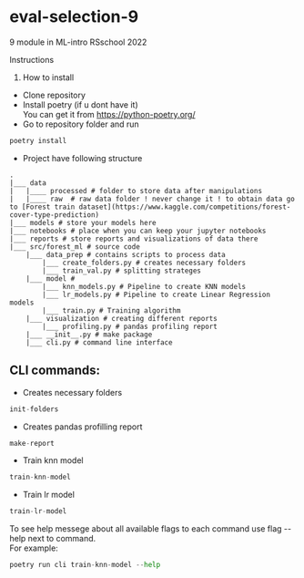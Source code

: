 # eval-selection-9
9 module in ML-intro RSschool 2022


Instructions  
1. How to install  
 - Clone repository  
 - Install poetry (if u dont have it)  
    You can get it from https://python-poetry.org/
 - Go to repository folder and run
```python
poetry install
```
 - Project have following structure
```
.
|___ data
|   |____ processed # folder to store data after manipulations
|   |____ raw  # raw data folder ! never change it ! to obtain data go to [Forest train dataset](https://www.kaggle.com/competitions/forest-cover-type-prediction)
|___ models # store your models here
|___ notebooks # place when you can keep your jupyter notebooks
|___ reports # store reports and visualizations of data there
|___ src/forest_ml # source code
    |___ data_prep # contains scripts to process data
        |___ create_folders.py # creates necessary folders
        |___ train_val.py # splitting strateges
    |___ model # 
        |___ knn_models.py # Pipeline to create KNN models
        |___ lr_models.py # Pipeline to create Linear Regression models
        |___ train.py # Training algorithm
    |___ visualization # creating different reports
        |___ profiling.py # pandas profiling report
    |___ __init__.py # make package
    |___ cli.py # command line interface
```




## CLI commands:
* Creates necessary folders  
```python
init-folders
```
* Creates pandas profilling report
```python
make-report
```  
* Train knn model
```python
train-knn-model
```
* Train lr model
```python
train-lr-model
```

To see help messege about all available flags to each command use flag --help next to command.  
For example:
```python
poetry run cli train-knn-model --help
```